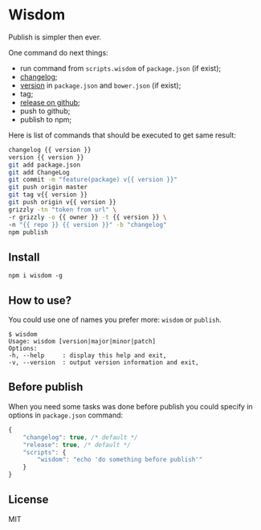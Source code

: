 # Wisdom

Publish is simpler then ever.

One command do next things:
- run command from `scripts.wisdom` of `package.json` (if exist); 
- [changelog](http://github.com/coderaiser/changelog-io "ChangeLog");
- [version](http://github.com/coderaiser/version-io "Version") in `package.json` and `bower.json` (if exist);
- tag;
- [release on github](https://github.com/coderaiser/node-grizzly "Grizzly");
- push to github;
- publish to npm;

Here is list of commands that should be executed to get same result:
```sh
changelog {{ version }}
version {{ version }}
git add package.json
git add ChangeLog
git commit -m "feature(package) v{{ version }}"
git push origin master
git tag v{{ version }}
git push origin v{{ version }}
grizzly -tn "token from url" \
-r grizzly -o {{ owner }} -t {{ version }} \
-n "{{ repo }} {{ version }}" -b "changelog"
npm publish
```

## Install

`npm i wisdom -g`

## How to use?

You could use one of names you prefer more: `wisdom` or `publish`.

```
$ wisdom
Usage: wisdom [version|major|minor|patch]
Options:
-h, --help     : display this help and exit,
-v, --version  : output version information and exit,
```

## Before publish

When you need some tasks was done before publish
you could specify in options in `package.json` command:

```js
{
    "changelog": true, /* default */
    "release": true, /* default */
    "scripts": {
        "wisdom": "echo 'do something before publish'"
    }
}
```

## License

MIT
